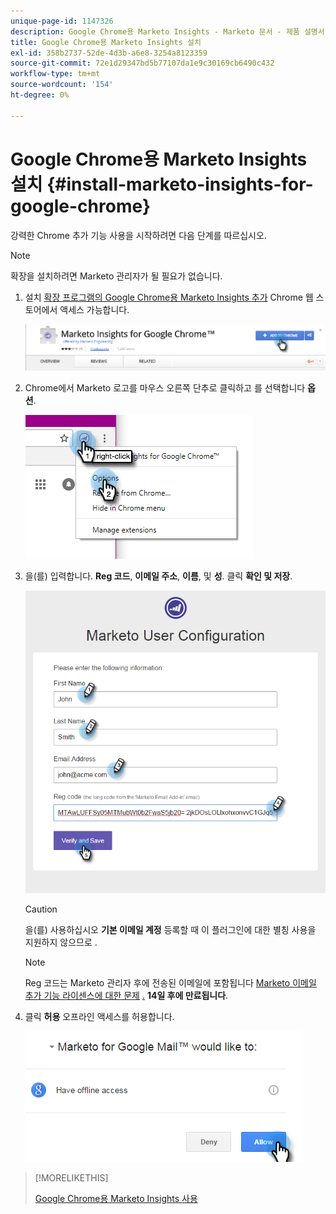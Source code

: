 ```yaml
---
unique-page-id: 1147326
description: Google Chrome용 Marketo Insights - Marketo 문서 - 제품 설명서 설치
title: Google Chrome용 Marketo Insights 설치
exl-id: 358b2737-52de-4d3b-a6e8-3254a8123359
source-git-commit: 72e1d29347bd5b77107da1e9c30169cb6490c432
workflow-type: tm+mt
source-wordcount: '154'
ht-degree: 0%

---
```


# Google Chrome용 Marketo Insights 설치 {#install-marketo-insights-for-google-chrome}

강력한 Chrome 추가 기능 사용을 시작하려면 다음 단계를 따르십시오.

>[!NOTE]
>
>확장을 설치하려면 Marketo 관리자가 될 필요가 없습니다.

1. 설치 [확장 프로그램의 Google Chrome용 Marketo Insights 추가](https://chrome.google.com/webstore/detail/marketo-for-google-mail/jjkfbhajlmoeegbjgjipliamplidmbjb) Chrome 웹 스토어에서 액세스 가능합니다.

   ![](assets/image2015-10-5-10-3a24-3a7.png)

1. Chrome에서 Marketo 로고를 마우스 오른쪽 단추로 클릭하고 를 선택합니다 **옵션**.

   ![](assets/two.png)

1. 을(를) 입력합니다. **Reg 코드**, **이메일 주소**, **이름**, 및 **성**. 클릭 **확인 및 저장**.

   ![](assets/three.png)

   >[!CAUTION]
   >
   >을(를) 사용하십시오 **기본 이메일 계정** 등록할 때 이 플러그인에 대한 별칭 사용을 지원하지 않으므로 .

   >[!NOTE]
   >
   >Reg 코드는 Marketo 관리자 후에 전송된 이메일에 포함됩니다 [Marketo 이메일 추가 기능 라이센스에 대한 문제](/help/marketo/product-docs/marketo-sales-insight/msi-outlook-plugin/issue-a-marketo-email-add-in-license.md) [.](https://docs.marketo.com/pages/viewpage.action?pageid=7510848) **14일 후에 만료됩니다**.

1. 클릭 **허용** 오프라인 액세스를 허용합니다.

   ![](assets/image2015-10-5-10-3a34-3a1.png)

>[!MORELIKETHIS]
>
>[Google Chrome용 Marketo Insights 사용](/help/marketo/product-docs/marketo-sales-insight/msi-chrome-plugin/using-marketo-insights-for-google-chrome.md)
